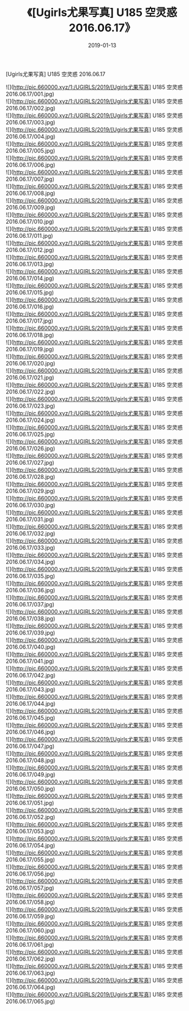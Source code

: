 ﻿---
layout: post
title:  《[Ugirls尤果写真] U185 空灵惑 2016.06.17》
date:   2019-01-13
img: http://pic.660000.xyz/1:/UGIRLS/2019/[Ugirls尤果写真] U185 空灵惑 2016.06.17/000.jpg
categories: [美女, 清纯, 唯美]
---

[Ugirls尤果写真] U185 空灵惑 2016.06.17

 ![](http://pic.660000.xyz/1:/UGIRLS/2019/[Ugirls尤果写真] U185 空灵惑 2016.06.17/001.jpg) <br>![](http://pic.660000.xyz/1:/UGIRLS/2019/[Ugirls尤果写真] U185 空灵惑 2016.06.17/002.jpg) <br>![](http://pic.660000.xyz/1:/UGIRLS/2019/[Ugirls尤果写真] U185 空灵惑 2016.06.17/003.jpg) <br>![](http://pic.660000.xyz/1:/UGIRLS/2019/[Ugirls尤果写真] U185 空灵惑 2016.06.17/004.jpg) <br>![](http://pic.660000.xyz/1:/UGIRLS/2019/[Ugirls尤果写真] U185 空灵惑 2016.06.17/005.jpg) <br>![](http://pic.660000.xyz/1:/UGIRLS/2019/[Ugirls尤果写真] U185 空灵惑 2016.06.17/006.jpg) <br>![](http://pic.660000.xyz/1:/UGIRLS/2019/[Ugirls尤果写真] U185 空灵惑 2016.06.17/007.jpg) <br>![](http://pic.660000.xyz/1:/UGIRLS/2019/[Ugirls尤果写真] U185 空灵惑 2016.06.17/008.jpg) <br>![](http://pic.660000.xyz/1:/UGIRLS/2019/[Ugirls尤果写真] U185 空灵惑 2016.06.17/009.jpg) <br>![](http://pic.660000.xyz/1:/UGIRLS/2019/[Ugirls尤果写真] U185 空灵惑 2016.06.17/010.jpg) <br>![](http://pic.660000.xyz/1:/UGIRLS/2019/[Ugirls尤果写真] U185 空灵惑 2016.06.17/011.jpg) <br>![](http://pic.660000.xyz/1:/UGIRLS/2019/[Ugirls尤果写真] U185 空灵惑 2016.06.17/012.jpg) <br>![](http://pic.660000.xyz/1:/UGIRLS/2019/[Ugirls尤果写真] U185 空灵惑 2016.06.17/013.jpg) <br>![](http://pic.660000.xyz/1:/UGIRLS/2019/[Ugirls尤果写真] U185 空灵惑 2016.06.17/014.jpg) <br>![](http://pic.660000.xyz/1:/UGIRLS/2019/[Ugirls尤果写真] U185 空灵惑 2016.06.17/015.jpg) <br>![](http://pic.660000.xyz/1:/UGIRLS/2019/[Ugirls尤果写真] U185 空灵惑 2016.06.17/016.jpg) <br>![](http://pic.660000.xyz/1:/UGIRLS/2019/[Ugirls尤果写真] U185 空灵惑 2016.06.17/017.jpg) <br>![](http://pic.660000.xyz/1:/UGIRLS/2019/[Ugirls尤果写真] U185 空灵惑 2016.06.17/018.jpg) <br>![](http://pic.660000.xyz/1:/UGIRLS/2019/[Ugirls尤果写真] U185 空灵惑 2016.06.17/019.jpg) <br>![](http://pic.660000.xyz/1:/UGIRLS/2019/[Ugirls尤果写真] U185 空灵惑 2016.06.17/020.jpg) <br>![](http://pic.660000.xyz/1:/UGIRLS/2019/[Ugirls尤果写真] U185 空灵惑 2016.06.17/021.jpg) <br>![](http://pic.660000.xyz/1:/UGIRLS/2019/[Ugirls尤果写真] U185 空灵惑 2016.06.17/022.jpg) <br>![](http://pic.660000.xyz/1:/UGIRLS/2019/[Ugirls尤果写真] U185 空灵惑 2016.06.17/023.jpg) <br>![](http://pic.660000.xyz/1:/UGIRLS/2019/[Ugirls尤果写真] U185 空灵惑 2016.06.17/024.jpg) <br>![](http://pic.660000.xyz/1:/UGIRLS/2019/[Ugirls尤果写真] U185 空灵惑 2016.06.17/025.jpg) <br>![](http://pic.660000.xyz/1:/UGIRLS/2019/[Ugirls尤果写真] U185 空灵惑 2016.06.17/026.jpg) <br>![](http://pic.660000.xyz/1:/UGIRLS/2019/[Ugirls尤果写真] U185 空灵惑 2016.06.17/027.jpg) <br>![](http://pic.660000.xyz/1:/UGIRLS/2019/[Ugirls尤果写真] U185 空灵惑 2016.06.17/028.jpg) <br>![](http://pic.660000.xyz/1:/UGIRLS/2019/[Ugirls尤果写真] U185 空灵惑 2016.06.17/029.jpg) <br>![](http://pic.660000.xyz/1:/UGIRLS/2019/[Ugirls尤果写真] U185 空灵惑 2016.06.17/030.jpg) <br>![](http://pic.660000.xyz/1:/UGIRLS/2019/[Ugirls尤果写真] U185 空灵惑 2016.06.17/031.jpg) <br>![](http://pic.660000.xyz/1:/UGIRLS/2019/[Ugirls尤果写真] U185 空灵惑 2016.06.17/032.jpg) <br>![](http://pic.660000.xyz/1:/UGIRLS/2019/[Ugirls尤果写真] U185 空灵惑 2016.06.17/033.jpg) <br>![](http://pic.660000.xyz/1:/UGIRLS/2019/[Ugirls尤果写真] U185 空灵惑 2016.06.17/034.jpg) <br>![](http://pic.660000.xyz/1:/UGIRLS/2019/[Ugirls尤果写真] U185 空灵惑 2016.06.17/035.jpg) <br>![](http://pic.660000.xyz/1:/UGIRLS/2019/[Ugirls尤果写真] U185 空灵惑 2016.06.17/036.jpg) <br>![](http://pic.660000.xyz/1:/UGIRLS/2019/[Ugirls尤果写真] U185 空灵惑 2016.06.17/037.jpg) <br>![](http://pic.660000.xyz/1:/UGIRLS/2019/[Ugirls尤果写真] U185 空灵惑 2016.06.17/038.jpg) <br>![](http://pic.660000.xyz/1:/UGIRLS/2019/[Ugirls尤果写真] U185 空灵惑 2016.06.17/039.jpg) <br>![](http://pic.660000.xyz/1:/UGIRLS/2019/[Ugirls尤果写真] U185 空灵惑 2016.06.17/040.jpg) <br>![](http://pic.660000.xyz/1:/UGIRLS/2019/[Ugirls尤果写真] U185 空灵惑 2016.06.17/041.jpg) <br>![](http://pic.660000.xyz/1:/UGIRLS/2019/[Ugirls尤果写真] U185 空灵惑 2016.06.17/042.jpg) <br>![](http://pic.660000.xyz/1:/UGIRLS/2019/[Ugirls尤果写真] U185 空灵惑 2016.06.17/043.jpg) <br>![](http://pic.660000.xyz/1:/UGIRLS/2019/[Ugirls尤果写真] U185 空灵惑 2016.06.17/044.jpg) <br>![](http://pic.660000.xyz/1:/UGIRLS/2019/[Ugirls尤果写真] U185 空灵惑 2016.06.17/045.jpg) <br>![](http://pic.660000.xyz/1:/UGIRLS/2019/[Ugirls尤果写真] U185 空灵惑 2016.06.17/046.jpg) <br>![](http://pic.660000.xyz/1:/UGIRLS/2019/[Ugirls尤果写真] U185 空灵惑 2016.06.17/047.jpg) <br>![](http://pic.660000.xyz/1:/UGIRLS/2019/[Ugirls尤果写真] U185 空灵惑 2016.06.17/048.jpg) <br>![](http://pic.660000.xyz/1:/UGIRLS/2019/[Ugirls尤果写真] U185 空灵惑 2016.06.17/049.jpg) <br>![](http://pic.660000.xyz/1:/UGIRLS/2019/[Ugirls尤果写真] U185 空灵惑 2016.06.17/050.jpg) <br>![](http://pic.660000.xyz/1:/UGIRLS/2019/[Ugirls尤果写真] U185 空灵惑 2016.06.17/051.jpg) <br>![](http://pic.660000.xyz/1:/UGIRLS/2019/[Ugirls尤果写真] U185 空灵惑 2016.06.17/052.jpg) <br>![](http://pic.660000.xyz/1:/UGIRLS/2019/[Ugirls尤果写真] U185 空灵惑 2016.06.17/053.jpg) <br>![](http://pic.660000.xyz/1:/UGIRLS/2019/[Ugirls尤果写真] U185 空灵惑 2016.06.17/054.jpg) <br>![](http://pic.660000.xyz/1:/UGIRLS/2019/[Ugirls尤果写真] U185 空灵惑 2016.06.17/055.jpg) <br>![](http://pic.660000.xyz/1:/UGIRLS/2019/[Ugirls尤果写真] U185 空灵惑 2016.06.17/056.jpg) <br>![](http://pic.660000.xyz/1:/UGIRLS/2019/[Ugirls尤果写真] U185 空灵惑 2016.06.17/057.jpg) <br>![](http://pic.660000.xyz/1:/UGIRLS/2019/[Ugirls尤果写真] U185 空灵惑 2016.06.17/058.jpg) <br>![](http://pic.660000.xyz/1:/UGIRLS/2019/[Ugirls尤果写真] U185 空灵惑 2016.06.17/059.jpg) <br>![](http://pic.660000.xyz/1:/UGIRLS/2019/[Ugirls尤果写真] U185 空灵惑 2016.06.17/060.jpg) <br>![](http://pic.660000.xyz/1:/UGIRLS/2019/[Ugirls尤果写真] U185 空灵惑 2016.06.17/061.jpg) <br>![](http://pic.660000.xyz/1:/UGIRLS/2019/[Ugirls尤果写真] U185 空灵惑 2016.06.17/062.jpg) <br>![](http://pic.660000.xyz/1:/UGIRLS/2019/[Ugirls尤果写真] U185 空灵惑 2016.06.17/063.jpg) <br>![](http://pic.660000.xyz/1:/UGIRLS/2019/[Ugirls尤果写真] U185 空灵惑 2016.06.17/064.jpg) <br>![](http://pic.660000.xyz/1:/UGIRLS/2019/[Ugirls尤果写真] U185 空灵惑 2016.06.17/065.jpg) <br>
